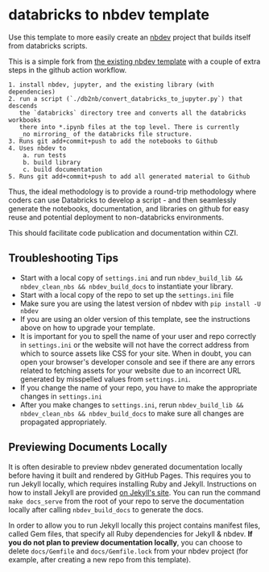 # databricks to nbdev template

Use this template to more easily create an [nbdev](https://nbdev.fast.ai/) project that builds itself from databricks scripts.

This is a simple fork from [the existing nbdev template](https://github.com/fastai/nbdev_template) with a couple of 
extra steps in the github action workflow.

```
1. install nbdev, jupyter, and the existing library (with dependencies)
2. run a script (`./db2nb/convert_databricks_to_jupyter.py`) that descends 
   the `databricks` directory tree and converts all the databricks workbooks
   there into *.ipynb files at the top level. There is currently 
   _no mirroring_ of the databricks file structure. 
3. Runs git add+commit+push to add the notebooks to Github
4. Uses nbdev to 
    a. run tests
    b. build library 
    c. build documentation
5. Runs git add+commit+push to add all generated material to Github  
```

Thus, the ideal methodology is to provide a round-trip methodology 
where coders can use Databricks to develop a script - and then seamlessly
generate the notebooks, documentation, and libraries on github for easy reuse 
and potential deployment to non-databricks environments.

This should facilitate code publication and documentation within CZI.

## Troubleshooting Tips

- Start with a local copy of `settings.ini` and run `nbdev_build_lib && nbdev_clean_nbs && nbdev_build_docs` to instantiate your library.
- Start with a local copy of the repo to set up the `settings.ini` file
- Make sure you are using the latest version of nbdev with `pip install -U nbdev`
- If you are using an older version of this template, see the instructions above on how to upgrade your template. 
- It is important for you to spell the name of your user and repo correctly in `settings.ini` or the website will not have the correct address from which to source assets like CSS for your site.  When in doubt, you can open your browser's developer console and see if there are any errors related to fetching assets for your website due to an incorrect URL generated by misspelled values from `settings.ini`.
- If you change the name of your repo, you have to make the appropriate changes in `settings.ini`
- After you make changes to `settings.ini`, rerun `nbdev_build_lib && nbdev_clean_nbs && nbdev_build_docs` to make sure all changes are propagated appropriately.

## Previewing Documents Locally 

It is often desirable to preview nbdev generated documentation locally before having it built and rendered by GitHub Pages.  This requires you to run Jekyll locally, which requires installing Ruby and Jekyll. Instructions on how to install Jekyll are provided [on Jekyll's site](https://jekyllrb.com/). You can run the command `make docs_serve` from the root of your repo to serve the documentation locally after calling `nbdev_build_docs` to generate the docs. 

In order to allow you to run Jekyll locally this project contains manifest files, called Gem files, that specify all Ruby dependencies for Jekyll & nbdev. **If you do not plan to preview documentation locally**, you can choose to delete `docs/Gemfile` and `docs/Gemfile.lock` from your nbdev project (for example, after creating a new repo from this template). 
